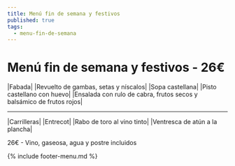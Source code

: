```yaml
---
title: Menú fin de semana y festivos
published: true
tags:
  - menu-fin-de-semana
---
```



# Menú fin de semana y festivos - 26€

|Fabada|
|Revuelto de gambas, setas y níscalos|
|Sopa castellana|
|Pisto castellano con huevo|
|Ensalada con rulo de cabra, frutos secos y balsámico de frutos rojos|

------

|Carrilleras|
|Entrecot|
|Rabo de toro al vino tinto|
|Ventresca de atún a la plancha|
<!-- |Cordero asado|eligiendo este segundo plato se añade 10€ al menú, en total 34€| -->

26€ - Vino, gaseosa, agua y postre incluidos

{% include footer-menu.md %}
